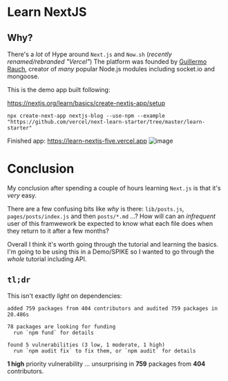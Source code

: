 # Learn NextJS

## Why?

There's a _lot_ of Hype around `Next.js` and `Now.sh` (_recently renamed/rebranded "Vercel"_)
The platform was founded by
[Guillermo Rauch](https://vercel.com/about/rauchg), 
creator of _many_ popular Node.js modules including socket.io and mongoose.


This is the demo app built following:

https://nextjs.org/learn/basics/create-nextjs-app/setup

```
npx create-next-app nextjs-blog --use-npm --example "https://github.com/vercel/next-learn-starter/tree/master/learn-starter"
```

Finished app: https://learn-nextjs-five.vercel.app
![image](https://user-images.githubusercontent.com/194400/97640430-9e39a200-1a38-11eb-9c07-4791ef58562e.png)


# Conclusion

My conclusion after spending a couple of hours learning `Next.js` is that it's _very_ easy.

There are a few confusing bits like _why_ is there:
`lib/posts.js`, 
`pages/posts/index.js`
and then `posts/*.md` ...?
How will can an _infrequent_ user of this framwework 
be expected to know what each file does when they return to it after a few months?

Overall I think it's worth going through the tutorial and learning the basics.
I'm going to be using this in a Demo/SPIKE so I wanted to go through the _whole_ tutorial including API.


## `tl;dr`

This isn't exactly _light_ on dependencies:

```
added 759 packages from 404 contributors and audited 759 packages in 20.486s

78 packages are looking for funding
  run `npm fund` for details

found 5 vulnerabilities (3 low, 1 moderate, 1 high)
  run `npm audit fix` to fix them, or `npm audit` for details
```

**1 high** priority vulnerability ... unsurprising in **759** packages from **404** contributors.